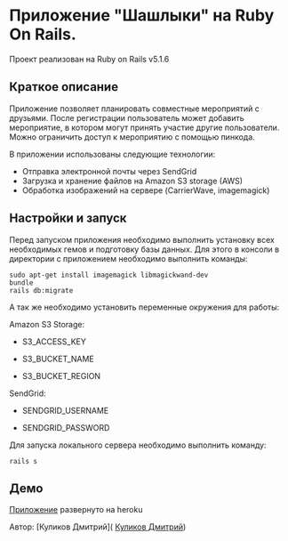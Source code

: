 # Приложение "Шашлыки" на Ruby On Rails.

Проект реализован на Ruby on Rails v5.1.6

## Краткое описание

Приложение позволяет планировать совместные мероприятий c друзьями. После регистрации пользователь может добавить мероприятие, в котором могут принять участие другие пользователи. Можно ограничить  доступ к мероприятию с помощью пинкода.

В приложении использованы следующие технологии:

 - Отправка электронной почты через SendGrid
 - Загрузка и хранение файлов на Amazon S3 storage (AWS)
 - Обработка изображений на сервере (CarrierWave, imagemagick)

## Настройки и запуск
Перед запуском приложения необходимо выполнить установку всех необходимых гемов и подготовку базы данных. Для этого в консоли в директории с приложением необходимо выполнить команды:

    sudo apt-get install imagemagick libmagickwand-dev
    bundle
    rails db:migrate

А так же необходимо установить переменные окружения для работы:

Amazon S3 Storage:
    
 - S3_ACCESS_KEY
    
 - S3_BUCKET_NAME
    
 - S3_BUCKET_REGION


SendGrid:

 - SENDGRID_USERNAME
   
 - SENDGRID_PASSWORD

Для запуска локального сервера необходимо выполнить команду:

    rails s

## Демо
[Приложение](https://bbqdimaon.herokuapp.com/) развернуто на heroku

Автор:  [Куликов Дмитрий]( [Куликов Дмитрий](https://dimaon.github.io/cv/))
